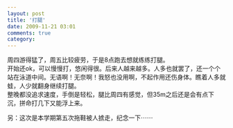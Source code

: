 ```yaml
---
layout: post
title: '打腿'
date: 2009-11-21 03:01
comments: true
category: 
---
```

    

周四游得猛了，周五比较疲劳，于是8点跑去想就练练打腿。  
开始还ok，可以慢慢打，悠闲得很。后来人越来越多。人多也就罢了，还一个个站在泳道中间。无语啊！无奈啊！我怒也没用啊，不起作用还伤身体。瞧着人多就蛙，人少就翻身继续打腿。  
整晚都没追求速度，手倒是轻松，腿比周四有感觉，但35m之后还是会有点下沉，拼命打几下又能浮上来。  
  
另：这次是本学期第五次拖鞋被人掳走，纪念一下⋯⋯  


